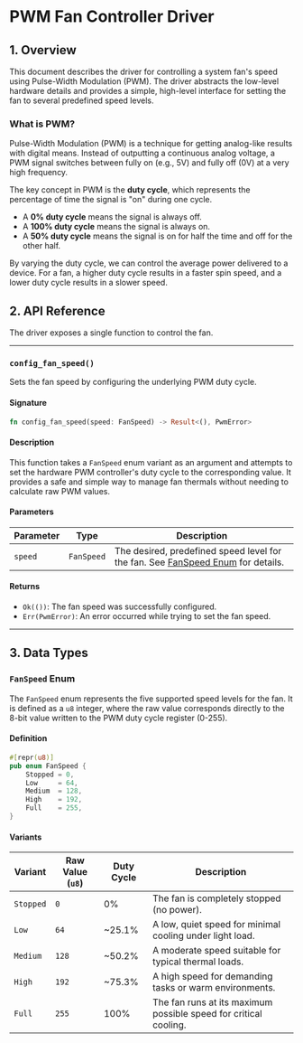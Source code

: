 # PWM Fan Controller Driver

## 1. Overview

This document describes the driver for controlling a system fan's speed using Pulse-Width Modulation (PWM). The driver abstracts the low-level hardware details and provides a simple, high-level interface for setting the fan to several predefined speed levels.

### What is PWM?

Pulse-Width Modulation (PWM) is a technique for getting analog-like results with digital means. Instead of outputting a continuous analog voltage, a PWM signal switches between fully on (e.g., 5V) and fully off (0V) at a very high frequency.

The key concept in PWM is the **duty cycle**, which represents the percentage of time the signal is "on" during one cycle.

*   A **0% duty cycle** means the signal is always off.
*   A **100% duty cycle** means the signal is always on.
*   A **50% duty cycle** means the signal is on for half the time and off for the other half.

By varying the duty cycle, we can control the average power delivered to a device. For a fan, a higher duty cycle results in a faster spin speed, and a lower duty cycle results in a slower speed.



## 2. API Reference

The driver exposes a single function to control the fan.

---

### `config_fan_speed()`

Sets the fan speed by configuring the underlying PWM duty cycle.

#### Signature
```rust
fn config_fan_speed(speed: FanSpeed) -> Result<(), PwmError>
```

#### Description
This function takes a `FanSpeed` enum variant as an argument and attempts to set the hardware PWM controller's duty cycle to the corresponding value. It provides a safe and simple way to manage fan thermals without needing to calculate raw PWM values.

#### Parameters

| Parameter | Type       | Description                                                  |
|-----------|------------|--------------------------------------------------------------|
| `speed`   | `FanSpeed` | The desired, predefined speed level for the fan. See [FanSpeed Enum](#fanspeed-enum) for details. |

#### Returns
*   `Ok(())`: The fan speed was successfully configured.
*   `Err(PwmError)`: An error occurred while trying to set the fan speed.

---

## 3. Data Types

### `FanSpeed` Enum

The `FanSpeed` enum represents the five supported speed levels for the fan. It is defined as a `u8` integer, where the raw value corresponds directly to the 8-bit value written to the PWM duty cycle register (0-255).

#### Definition
```rust
#[repr(u8)]
pub enum FanSpeed {
    Stopped = 0,
    Low     = 64,
    Medium  = 128,
    High    = 192,
    Full    = 255,
}
```

#### Variants

| Variant | Raw Value (`u8`) | Duty Cycle | Description                                                |
|---------|------------------|------------|------------------------------------------------------------|
| `Stopped`| `0`              | 0%         | The fan is completely stopped (no power).                  |
| `Low`    | `64`             | ~25.1%     | A low, quiet speed for minimal cooling under light load.   |
| `Medium` | `128`            | ~50.2%     | A moderate speed suitable for typical thermal loads.       |
| `High`   | `192`            | ~75.3%     | A high speed for demanding tasks or warm environments.     |
| `Full`   | `255`            | 100%       | The fan runs at its maximum possible speed for critical cooling. |